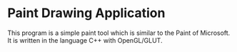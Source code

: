 # Paint Drawing Application
This program is a simple paint tool which is similar to the Paint of Microsoft. It is written in the language C++ with OpenGL/GLUT.
